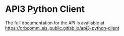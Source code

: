 # API3 Python Client

The full documentation for the API is available at https://orbcomm_ais_public.gitlab.io/api3-python-client


